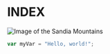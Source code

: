 # INDEX

![Image of the Sandia Mountains](https://github.com/user-attachments/assets/c41b7e82-23f8-4fb3-8832-64ebf36a6206)

``` javascript
var myVar = "Hello, world!";
```
